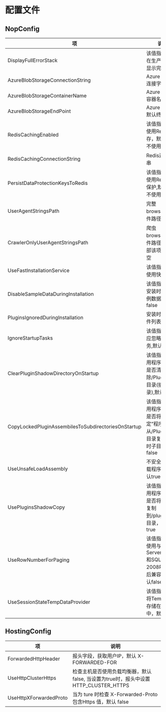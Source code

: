# 配置文件

## NopConfig

| 项 | 说明 |
| --- | --- |
| DisplayFullErrorStack | 该值指示是否在生产环境中显示完整错误 |
| AzureBlobStorageConnectionString | Azure BLOB 连接字符串 |
|AzureBlobStorageContainerName|Azure BLOB 容器名称|
|AzureBlobStorageEndPoint|Azure BLOB 默认终结点|
|RedisCachingEnabled|该值指示是否使用Redis缓存，默认false不使用|
|RedisCachingConnectionString|Redis连接字符串|
|PersistDataProtectionKeysToRedis|该值指示是否使用Redis数据保护,默认false不使用|
|UserAgentStringsPath|完整 browscap 文件路径|
|CrawlerOnlyUserAgentStringsPath|爬虫 browscap 文件路径,使用全部该项设置为空|
|UseFastInstallationService|该值指示是否使用快速安装|
|DisableSampleDataDuringInstallation|该值指示是否安装时使用示例数据,默认false|
|PluginsIgnoredDuringInstallation|安装时忽略插件列表|
|IgnoreStartupTasks|该值指示是否应忽略启动任务,默认false|
|ClearPluginShadowDirectoryOnStartup|该值指示在应用程序启动时是否清除/Plugins/bin目录(插件目录),默认true|
|CopyLockedPluginAssembilesToSubdirectoriesOnStartup|该值指示在应用程序启动时是否将“锁定”程序集从/Plugins/bin目录复制到临时子目录,默认false|
|UseUnsafeLoadAssembly|不安全方式加载程序集，默认true|
|UsePluginsShadowCopy|该值指示在应用程序启动时是否将插件库复制到/plugins/bin目录，默认true|
|UseRowNumberForPaging|该值指示是否使用与SQL Server 2008和SQL Server 2008R2的向后兼容性，默认false|
|UseSessionStateTempDataProvider|该值指示是否将TempData存储在session中，默认false|


## HostingConfig

| 项 | 说明 |
| --- | --- |
| ForwardedHttpHeader | 报头字段，获取用户IP，默认 X-FORWARDED-FOR  |
| UseHttpClusterHttps | 检查主机是否使用负载均衡器，默认 false, 当设置为true时，报头中设置HTTP_CLUSTER_HTTPS|
| UseHttpXForwardedProto | 当为 ture 时检查 X-Forwarded-Proto 包含Https 值，默认 false|